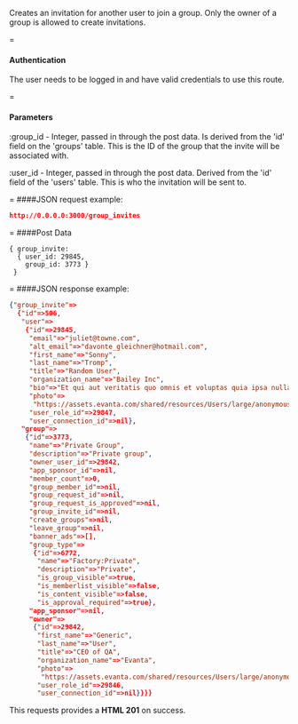 <!-- --- title: POST /group_invites -->

Creates an invitation for another user to join a group. Only the owner of a group is allowed to create invitations.

=
#### Authentication

The user needs to be logged in and have valid credentials to use this route.

=
#### Parameters

:group_id - Integer, passed in through the post data. Is derived from the 'id' field on the 'groups' table. This is the ID of the group that the invite will be associated with.

:user_id - Integer, passed in through the post data. Derived from the 'id' field of the 'users' table. This is who the invitation will be sent to.

=
####JSON request example:
```json
http://0.0.0.0:3000/group_invites
```

=
####Post Data
```
{ group_invite: 
  { user_id: 29845, 
    group_id: 3773 } 
 }
```

=
####JSON response example:

```json
{"group_invite"=>
  {"id"=>506,
   "user"=>
    {"id"=>29845,
     "email"=>"juliet@towne.com",
     "alt_email"=>"davonte_gleichner@hotmail.com",
     "first_name"=>"Sonny",
     "last_name"=>"Tromp",
     "title"=>"Random User",
     "organization_name"=>"Bailey Inc",
     "bio"=>"Et qui aut veritatis quo omnis et voluptas quia ipsa nulla.",
     "photo"=>
      "https://assets.evanta.com/shared/resources/Users/large/anonymous2.jpg",
     "user_role_id"=>29847,
     "user_connection_id"=>nil},
   "group"=>
    {"id"=>3773,
     "name"=>"Private Group",
     "description"=>"Private group",
     "owner_user_id"=>29842,
     "app_sponsor_id"=>nil,
     "member_count"=>0,
     "group_member_id"=>nil,
     "group_request_id"=>nil,
     "group_request_is_approved"=>nil,
     "group_invite_id"=>nil,
     "create_groups"=>nil,
     "leave_group"=>nil,
     "banner_ads"=>[],
     "group_type"=>
      {"id"=>6772,
       "name"=>"Factory:Private",
       "description"=>"Private",
       "is_group_visible"=>true,
       "is_memberlist_visible"=>false,
       "is_content_visible"=>false,
       "is_approval_required"=>true},
     "app_sponsor"=>nil,
     "owner"=>
      {"id"=>29842,
       "first_name"=>"Generic",
       "last_name"=>"User",
       "title"=>"CEO of QA",
       "organization_name"=>"Evanta",
       "photo"=>
        "https://assets.evanta.com/shared/resources/Users/large/anonymous2.jpg",
       "user_role_id"=>29846,
       "user_connection_id"=>nil}}}}
```

This requests provides a <strong>HTML 201</strong> on success.